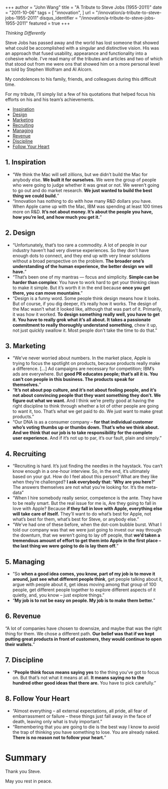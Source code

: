 +++
author = "John Wang"
title = "A Tribute to Steve Jobs (1955-2011)"
date = "2011-10-06"
tags = [
    "innovation",
]
url = "/innovation/a-tribute-to-steve-jobs-1955-2011"
disqus_identifier = "/innovation/a-tribute-to-steve-jobs-1955-2011"
featured = true
+++

*Thinking Differently*

Steve Jobs has passed away and the world has lost someone that showed what could be accomplished with a singular and distinctive vision. His was an approach that fused usability, appearance and functionality into a cohesive whole. I’ve read many of the tributes and articles and two of which that stood out from me were ons that showed him on a more personal level as told by Stephen Wolfram and Al Alcorn.

My condolences to his family, friends, and colleagues during this difficult time.

For my tribute, I’ll simply list a few of his quotations that helped focus his efforts on his and his team’s achievements.

<!--more-->

* [Inspiration](#1-inspiration)
* [Design](#2-design)
* [Marketing](#3-marketing)
* [Recruiting](#4-recruiting)
* [Managing](#5-managing)
* [Revenue](#6-revenue)
* [Discipline](#7-discipline)
* [Follow Your Heart](#8-follow-your-heart)

<!--more-->

## 1. Inspiration

* “We think the Mac will sell zillions, but we didn’t build the Mac for anybody else. **We built it for ourselves.** We were the group of people who were going to judge whether it was great or not. We weren’t going to go out and do market research. **We just wanted to build the best thing we could build.**”
* “Innovation has nothing to do with how many R&D dollars you have. When Apple came up with the Mac, IBM was spending at least 100 times more on R&D. **It’s not about money. It’s about the people you have, how you’re led, and how much you get it.**”

## 2. Design

* “Unfortunately, that’s too rare a commodity. A lot of people in our industry haven’t had very diverse experiences. So they don’t have enough dots to connect, and they end up with very linear solutions without a broad perspective on the problem. **The broader one’s understanding of the human experience, the better design we will have.**”
* “That’s been one of my mantras — focus and simplicity. **Simple can be harder than complex**: You have to work hard to get your thinking clean to make it simple. But it’s worth it in the end because **once you get there, you can move mountains**.”
* “Design is a funny word. Some people think design means how it looks. But of course, if you dig deeper, it’s really how it works. The design of the Mac wasn’t what it looked like, although that was part of it. Primarily, it was how it worked. **To design something really well, you have to get it. You have to really grok what it’s all about. It takes a passionate commitment to really thoroughly understand something**, chew it up, not just quickly swallow it. Most people don’t take the time to do that.”

## 3. Marketing

* “We’ve never worried about numbers. In the market place, Apple is trying to focus the spotlight on products, because products really make a difference. […] Ad campaigns are necessary for competition; IBM’s ads are everywhere. But **good PR educates people; that’s all it is. You can’t con people in this business. The products speak for themselves.**”
* “**It’s not about pop culture, and it’s not about fooling people, and it’s not about convincing people that they want something they don’t. We figure out what we want.** And I think we’re pretty good at having the right discipline to think through whether a lot of other people are going to want it, too. That’s what we get paid to do. We just want to make great products.”
* “Our DNA is as a consumer company – **for that individual customer who’s voting thumbs up or thumbs down. That’s who we think about. And we think that our job is to take responsibility for the complete user experience.** And if it’s not up to par, it’s our fault, plain and simply.”

## 4. Recruiting

* “Recruiting is hard. It’s just finding the needles in the haystack. You can’t know enough in a one-hour interview. So, in the end, it’s ultimately based on your gut. How do I feel about this person? What are they like when they’re challenged? **I ask everybody that: ‘Why are you here?’** The answers themselves are not what you’re looking for. It’s the meta-data”
* “When I hire somebody really senior, competence is the ante. They have to be really smart. But the real issue for me is, Are they going to fall in love with Apple? Because **if they fall in love with Apple, everything else will take care of itself.** They’ll want to do what’s best for Apple, not what’s best for them, what’s best for Steve, or anybody else.”
* “We’ve had one of these before, when the dot-com bubble burst. What I told our company was that we were just going to invest our way through the downturn, that we weren’t going to lay off people, that **we’d taken a tremendous amount of effort to get them into Apple in the first place – the last thing we were going to do is lay them off.**”

## 5. Managing

* “So **when a good idea comes, you know, part of my job is to move it around, just see what different people think**, get people talking about it, argue with people about it, get ideas moving among that group of 100 people, get different people together to explore different aspects of it quietly, and, you know – just explore things.”
* “**My job is to not be easy on people. My job is to make them better.**”

## 6. Revenue

“A lot of companies have chosen to downsize, and maybe that was the right thing for them. We chose a different path. **Our belief was that if we kept putting great products in front of customers, they would continue to open their wallets.**”

## 7. Discipline

* “**People think focus means saying yes** to the thing you’ve got to focus on. But that’s not what it means at all. **It means saying no to the hundred other good ideas that there are.** You have to pick carefully.”

## 8. Follow Your Heart

* “Almost everything – all external expectations, all pride, all fear of embarrassment or failure – these things just fall away in the face of death, leaving only what is truly important.”
* “Remembering that you are going to die is the best way I know to avoid the trap of thinking you have something to lose. You are already naked. **There is no reason not to follow your heart.**”

# Summary

Thank you Steve.

May you rest in peace.